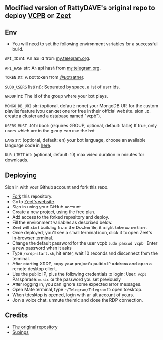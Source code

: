 ## Modified version of  RattyDAVE's original repo to deploy [VCPB](https://github.com/rojserbest/VCPB) on [Zeet](https://zeet.co/)

## Env
* You will need to set the following environment variables for a successful build.

`API_ID` int: An api id from [my.telegram.org](https://my.telegram.org/apps).

`API_HASH` str: An api hash from [my.telegram.org](https://my.telegram.org/apps).

`TOKEN` str: A bot token from [@BotFather](https://t.me/BotFather).

`SUDO_USERS` list(int): Separated by space, a list of user ids.

`GROUP` int: The id of the group where your bot plays. 

`MONGO_DB_URI` str: (optional, default: none) your MongoDB URI for the custom playlist feature (you can get one for free in their [official website](https://mongodb.com/), sign up, create a cluster and a database named "vcpb").

`USERS_MUST_JOIN` bool: (requires GROUP, optional, default: false) If true, only users which are in the group can use the bot.
    
`LANG` str: (optional, default: en) your bot language, choose an available language code in [here](https://github.com/rojserbest/vcpb/tree/main/strings).

`DUR_LIMIT` int: (optional, default: 10) max video duration in minutes for downloads.

## Deploying
Sign in with your Github account and fork this repo.

* [Fork](https://github.com/rojserbest/vcpb-zeet-deploy/fork) this repository.
* Go to [Zeet's website](https://zeet.co/).
* Sign in using your GitHub account.
* Create a new project, using the free plan.
* Add access to the forked repository and deploy.
* Fill the environment variables as described below.
* Zeet will start building from the Dockerfile, it might take some time.
* Once deployed, you'll see a small terminal icon, click it to open Zeet's in-browser terminal.
* Change the default password for the user vcpb `sudo passwd vcpb` . Enter a new password when it asks.
* Type `/xrdp-start.sh`, hit enter, wait 10 seconds and disconnect from the terminal.
* After starting XRDP, copy your project's pulbic IP address and open a remote desktop client.
* Use the public IP, plus the following credentials to login:
    User: `vcpb`  
    Passphrase: `music` or the password you set previously
* After logging in, you can ignore some expected error messages.
* Open Mate terminal, type `~/Telegram/Telegram` to open tdesktop.
* When tdesktop is opened, login with an alt account of yours.
* Join a voice chat, unmute the mic and close the RDP connection.
  
## Credits
* [The original repository](https://github.com/RattyDAVE/docker-ubuntu-xrdp-mate-custom)
* [Subinps](https://github.com/subinps) 
